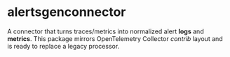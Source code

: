 # alertsgenconnector
A connector that turns traces/metrics into normalized alert **logs** and **metrics**.
This package mirrors OpenTelemetry Collector *contrib* layout and is ready to replace a legacy processor.

